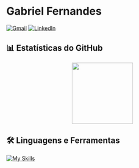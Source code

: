 # Gabriel Fernandes

[![Gmail](https://img.shields.io/badge/Gmail-D14836?style=for-the-badge&logo=gmail&logoColor=white)](mailto:gabriel.assuncao.fernandes07@aluno.ifce.edu.br)
[![LinkedIn](https://img.shields.io/badge/LinkedIn-0077B5?style=for-the-badge&logo=linkedin&logoColor=white)](https://www.linkedin.com/in/gabriel-assun%C3%A7%C3%A3o-fernandes-0b1148200/)

## 📊 Estatísticas do GitHub

<div align="center">
  <img height="160em" src="https://github-readme-stats.vercel.app/api/top-langs/?username=Gabrielfernandes7&layout=compact&langs_count=7&theme=dracula"/>
</div>

## 🛠️ Linguagens e Ferramentas

[![My Skills](https://skillicons.dev/icons?i=java,javascript,typescript,python,spring,flask,fastapi,docker,vue,pinia,jest,vitest,vite,git,vscode,linux&theme=dark)](https://skillicons.dev)

